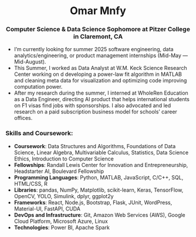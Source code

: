 <h1 align="center">Omar Mnfy</h1>
<h3 align="center">Computer Science & Data Science Sophomore at Pitzer College in Claremont, CA</h3>

- I’m currently looking for summer 2025 software engineering, data analytics/engineering, or product management internships (Mid-May — Mid-August).
- This Summer, I worked as Data Analyst at W.M. Keck Science Research Center working on d developing a power-law fit algorithm in MATLAB and cleaning meta data for visualization and optimizing code improving computation power.
- After my research during the summer, I interned at WholeRen Education as a Data Engineer, directing AI product that helps international students on F1 visas find jobs with sponsorships. I also advocated and led research on a paid subscription business model for schools’ career offices.  

<h3 align="left">Skills and Coursework:</h3>

- **Coursework**: Data Structures and Algorithms, Foundations of Data Science, Linear Algebra, Multivariable Calculus, Statistics, Data Science Ethics, Introduction to Computer Science
- **Fellowships**: Randall Lewis Center for Innovation and Entrepreneurship, Headstarter AI, Boulevard Fellowship
- **Programming Languages**: Python, MATLAB, JavaScript, C/C++, SQL, HTML/CSS, R
- **Libraries**: pandas, NumPy, Matplotlib, scikit-learn, Keras, TensorFlow, OpenCV, YOLO, Simulink, dplyr, ggplot2y
- **Frameworks**: React, Node.js, Bootstrap, Flask, JUnit, WordPress, Material-UI, FastAPI, CUDA
- **DevOps and Infrastructure**:  Git, Amazon Web Services (AWS), Google Cloud Platform, Microsoft Azure, Linux
- **Technologies**: Power BI, Apache Spark 
